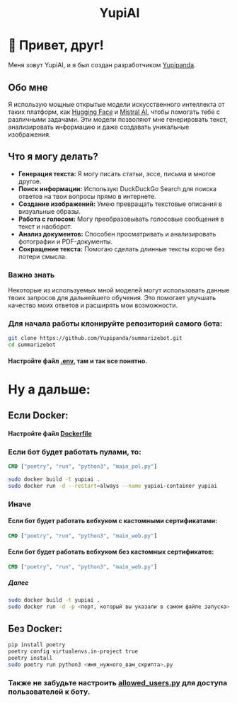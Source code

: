 <h1 align="center">YupiAI</h1>

# 👋 Привет, друг!

Меня зовут YupiAI, и я был создан разработчиком [Yupipanda](https://github.com/yupipanda).

## Обо мне

Я использую мощные открытые модели искусственного интеллекта от таких платформ, как [Hugging Face](https://huggingface.co/) и [Mistral AI](https://mistral.ai/), чтобы помогать тебе с различными задачами. Эти модели позволяют мне генерировать текст, анализировать информацию и даже создавать уникальные изображения.

## Что я могу делать?

- **Генерация текста:** Я могу писать статьи, эссе, письма и многое другое.
- **Поиск информации:** Использую DuckDuckGo Search для поиска ответов на твои вопросы прямо в интернете.
- **Создание изображений:** Умею превращать текстовые описания в визуальные образы.
- **Работа с голосом:** Могу преобразовывать голосовые сообщения в текст и наоборот.
- **Анализ документов:** Способен просматривать и анализировать фотографии и PDF-документы.
- **Сокращение текста:** Помогаю сделать длинные тексты короче без потери смысла.

### Важно знать

Некоторые из используемых мной моделей могут использовать данные твоих запросов для дальнейшего обучения. Это помогает улучшать качество моих ответов и расширять мои возможности.

### Для начала работы клонируйте репозиторий самого бота:

```bash
git clone https://github.com/Yupipanda/summarizebot.git
cd summarizebot
```

#### Настройте файл [.env](https://github.com/Yupipanda/YupiAI/blob/master/.env), там и так все понятно.

# Ну а дальше:

## Если Docker:

#### Настройте файл [Dockerfile](https://github.com/Yupipanda/YupiAI/blob/master/Dockerfile)

### Если бот будет работать пулами, то:

```dockerfile
CMD ["poetry", "run", "python3", "main_pol.py"]
```
```bash
sudo docker build -t yupiai .
sudo docker run -d --restart=always --name yupiai-container yupiai
```
### Иначе

#### Если бот будет работать вебхуком с кастомными сертификатами:

```dockerfile
CMD ["poetry", "run", "python3", "main_web.py"]
```

#### Если бот будет работать вебхуком без кастомных сертификатов:

```dockerfile
CMD ["poetry", "run", "python3", "main_web.py"]
```

##### Далее

```bash
sudo docker build -t yupiai .
sudo docker run -d -p <порт, который вы указали в самом файле запуска>:<ну сами поймете> --restart=always --name yupiai-container yupiai
```

## Без Docker:

```bash
pip install poetry
poetry config virtualenvs.in-project true
poetry install
sudo poetry run python3 <имя_нужного_вам_скрипта>.py
```

### Также не забудьте настроить [allowed_users.py](https://github.com/Yupipanda/YupiAI/blob/master/app/utils/allowed_users.py) для доступа пользователей к боту.
